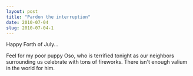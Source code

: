```yaml
---
layout: post
title: "Pardon the interruption"
date: 2010-07-04
slug: 2010-07-04-1
---
```


Happy Forth of July...

Feel for my poor puppy Oso, who is terrified tonight as our neighbors surrounding us celebrate with tons of fireworks.  There isn&apos;t enough valium in the world for him.<br />
